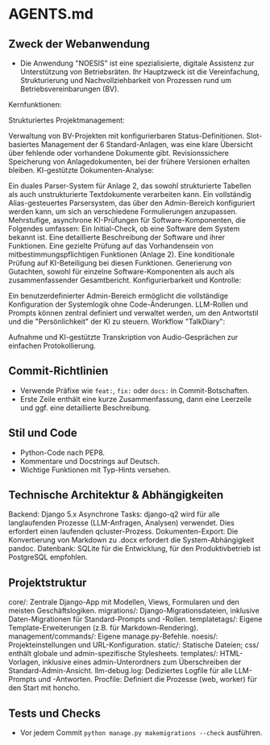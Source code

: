 # AGENTS.md

## Zweck der Webanwendung
- Die Anwendung "NOESIS" ist eine spezialisierte, digitale Assistenz zur Unterstützung von Betriebsräten. Ihr Hauptzweck ist die Vereinfachung, Strukturierung und Nachvollziehbarkeit von Prozessen rund um Betriebsvereinbarungen (BV).

Kernfunktionen:

Strukturiertes Projektmanagement:

Verwaltung von BV-Projekten mit konfigurierbaren Status-Definitionen.
Slot-basiertes Management der 6 Standard-Anlagen, was eine klare Übersicht über fehlende oder vorhandene Dokumente gibt.
Revisionssichere Speicherung von Anlagedokumenten, bei der frühere Versionen erhalten bleiben.
KI-gestützte Dokumenten-Analyse:

Ein duales Parser-System für Anlage 2, das sowohl strukturierte Tabellen als auch unstrukturierte Textdokumente verarbeiten kann.
Ein vollständig Alias-gesteuertes Parsersystem, das über den Admin-Bereich konfiguriert werden kann, um sich an verschiedene Formulierungen anzupassen.
Mehrstufige, asynchrone KI-Prüfungen für Software-Komponenten, die Folgendes umfassen:
Ein Initial-Check, ob eine Software dem System bekannt ist.
Eine detaillierte Beschreibung der Software und ihrer Funktionen.
Eine gezielte Prüfung auf das Vorhandensein von mitbestimmungspflichtigen Funktionen (Anlage 2).
Eine konditionale Prüfung auf KI-Beteiligung bei diesen Funktionen.
Generierung von Gutachten, sowohl für einzelne Software-Komponenten als auch als zusammenfassender Gesamtbericht.
Konfigurierbarkeit und Kontrolle:

Ein benutzerdefinierter Admin-Bereich ermöglicht die vollständige Konfiguration der Systemlogik ohne Code-Änderungen.
LLM-Rollen und Prompts können zentral definiert und verwaltet werden, um den Antwortstil und die "Persönlichkeit" der KI zu steuern.
Workflow "TalkDiary":

Aufnahme und KI-gestützte Transkription von Audio-Gesprächen zur einfachen Protokollierung.

## Commit-Richtlinien
- Verwende Präfixe wie `feat:`, `fix:` oder `docs:` in Commit-Botschaften.
- Erste Zeile enthält eine kurze Zusammenfassung, dann eine Leerzeile und ggf. eine detaillierte Beschreibung.

## Stil und Code
- Python-Code nach PEP8.
- Kommentare und Docstrings auf Deutsch.
- Wichtige Funktionen mit Typ-Hints versehen.

## Technische Architektur & Abhängigkeiten
Backend: Django 5.x
Asynchrone Tasks: django-q2 wird für alle langlaufenden Prozesse (LLM-Anfragen, Analysen) verwendet. Dies erfordert einen laufenden qcluster-Prozess.
Dokumenten-Export: Die Konvertierung von Markdown zu .docx erfordert die System-Abhängigkeit pandoc.
Datenbank: SQLite für die Entwicklung, für den Produktivbetrieb ist PostgreSQL empfohlen.


## Projektstruktur
core/: Zentrale Django-App mit Modellen, Views, Formularen und den meisten Geschäftslogiken.
migrations/: Django-Migrationsdateien, inklusive Daten-Migrationen für Standard-Prompts und -Rollen.
templatetags/: Eigene Template-Erweiterungen (z.B. für Markdown-Rendering).
management/commands/: Eigene manage.py-Befehle.
noesis/: Projekteinstellungen und URL-Konfiguration.
static/: Statische Dateien; css/ enthält globale und admin-spezifische Stylesheets.
templates/: HTML-Vorlagen, inklusive eines admin-Unterordners zum Überschreiben der Standard-Admin-Ansicht.
llm-debug.log: Dediziertes Logfile für alle LLM-Prompts und -Antworten.
Procfile: Definiert die Prozesse (web, worker) für den Start mit honcho.

## Tests und Checks
- Vor jedem Commit `python manage.py makemigrations --check` ausführen.

